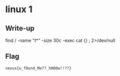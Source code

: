 # linux 1

## Write-up

find / -name "t*" -size 30c -exec cat {} \; 2>/dev/null
## Flag

`nexus{u_f0und_Me??_h000w!!??}`
